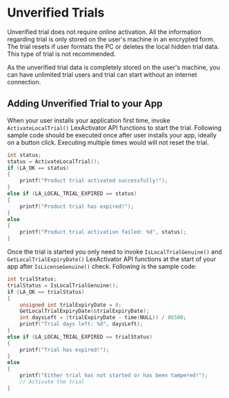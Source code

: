 # Unverified Trials

Unverified trial does not require online activation. All the information regarding trial is only stored on the user's machine in an encrypted form. The trial resets if user formats the PC or deletes the local hidden trial data. This type of trial is not recommended.

As the unverified trial data is completely stored on the user's machine, you can have unlimited trial users and trial can start without an internet connection.

## Adding Unverified Trial to your App

When your user installs your application first time, invoke `ActivateLocalTrial()` LexActivator API functions to start the trial. Following sample code should be executed once after user installs your app, ideally on a button click. Executing multiple times would will not reset the trial.

```c
int status;
status = ActivateLocalTrial();
if (LA_OK == status)
{
	printf("Product trial activated successfully!");
}
else if (LA_LOCAL_TRIAL_EXPIRED == status)
{
	printf("Product trial has expired!");
}
else
{
	printf("Product trial activation failed: %d", status);
}
```

Once the trial is started you only need to invoke `IsLocalTrialGenuine()` and `GetLocalTrialExpiryDate()` LexActivator API functions at the start of your app after `IsLicenseGenuine()` check. Following is the sample code:

```c
int trialStatus;
trialStatus = IsLocalTrialGenuine();
if (LA_OK == trialStatus)
{
	unsigned int trialExpiryDate = 0;
	GetLocalTrialExpiryDate(&trialExpiryDate);
	int daysLeft = (trialExpiryDate - time(NULL)) / 86500;
	printf("Trial days left: %d", daysLeft);
}
else if (LA_LOCAL_TRIAL_EXPIRED == trialStatus)
{
	printf("Trial has expired!");
}
else
{
	printf("Either trial has not started or has been tampered!");
	// Activate the trial
}
```



